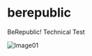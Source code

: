# berepublic
BeRepublic! Technical Test

![Image01](raw.githubusercontent.com/hefesto84/berepublic/master/readme/screen0.png)

